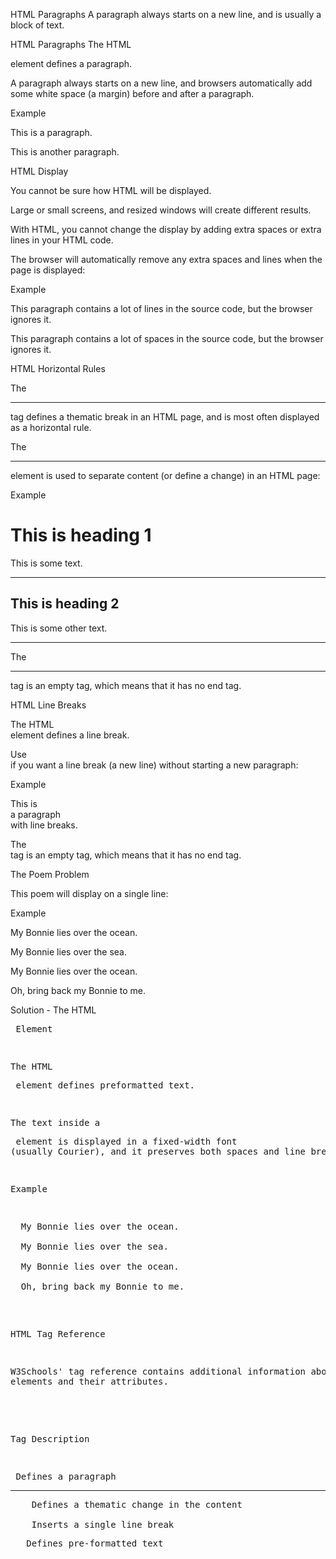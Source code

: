 HTML Paragraphs
A paragraph always starts on a new line, and is usually a block of text.

HTML Paragraphs
The HTML <p> element defines a paragraph.

A paragraph always starts on a new line, and browsers automatically add some white space (a margin) before and after a paragraph.

Example
<p>This is a paragraph.</p>
<p>This is another paragraph.</p>

HTML Display

You cannot be sure how HTML will be displayed.

Large or small screens, and resized windows will create different results.

With HTML, you cannot change the display by adding extra spaces or extra lines in your HTML code.

The browser will automatically remove any extra spaces and lines when the page is displayed:

Example

<p>
This paragraph
contains a lot of lines
in the source code,
but the browser
ignores it.
</p>

<p>
This paragraph
contains         a lot of spaces
in the source         code,
but the        browser
ignores it.
</p>

HTML Horizontal Rules

The <hr> tag defines a thematic break in an HTML page, and is most often displayed as a horizontal rule.

The <hr> element is used to separate content (or define a change) in an HTML page:

Example

<h1>This is heading 1</h1>
<p>This is some text.</p>
<hr>
<h2>This is heading 2</h2>
<p>This is some other text.</p>
<hr>

The <hr> tag is an empty tag, which means that it has no end tag.

HTML Line Breaks

The HTML <br> element defines a line break.

Use <br> if you want a line break (a new line) without starting a new paragraph:

Example

<p>This is<br>a paragraph<br>with line breaks.</p>

The <br> tag is an empty tag, which means that it has no end tag.

The Poem Problem

This poem will display on a single line:

Example
<p>
  My Bonnie lies over the ocean.

  My Bonnie lies over the sea.

  My Bonnie lies over the ocean.

  Oh, bring back my Bonnie to me.
</p>

Solution - The HTML <pre> Element

The HTML <pre> element defines preformatted text.

The text inside a <pre> element is displayed in a fixed-width font (usually Courier), and it preserves both spaces and line breaks:

Example

<pre>
  My Bonnie lies over the ocean.

  My Bonnie lies over the sea.

  My Bonnie lies over the ocean.

  Oh, bring back my Bonnie to me.
</pre>

HTML Tag Reference

W3Schools' tag reference contains additional information about HTML elements and their attributes.

<!-- Put in a table -->
Tag	Description
<p>	Defines a paragraph
<hr>	Defines a thematic change in the content
<br>	Inserts a single line break
<pre>	Defines pre-formatted text
